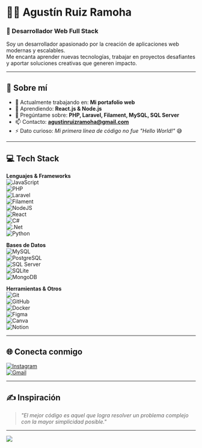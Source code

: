 # 👨‍💻 Agustín Ruiz Ramoha  

### 🚀 Desarrollador Web Full Stack  

Soy un desarrollador apasionado por la creación de aplicaciones web modernas y escalables.  
Me encanta aprender nuevas tecnologías, trabajar en proyectos desafiantes y aportar soluciones creativas que generen impacto.  

---

## 💫 Sobre mí  
- 🔭 Actualmente trabajando en: **Mi portafolio web**  
- 🌱 Aprendiendo: **React.js & Node.js**  
- 💬 Pregúntame sobre: **PHP, Laravel, Filament, MySQL, SQL Server**  
- 📫 Contacto: **agustinruizramoha@gmail.com**  
- ⚡ Dato curioso: *Mi primera línea de código no fue "Hello World!"* 😅  

---

## 💻 Tech Stack  
**Lenguajes & Frameworks**  
![JavaScript](https://img.shields.io/badge/javascript-%23323330.svg?style=for-the-badge&logo=javascript&logoColor=%23F7DF1E)  
![PHP](https://img.shields.io/badge/PHP-777BB4.svg?style=for-the-badge&logo=php&logoColor=white)  
![Laravel](https://img.shields.io/badge/Laravel-FF2D20.svg?style=for-the-badge&logo=laravel&logoColor=white)  
![Filament](https://img.shields.io/badge/Filament-4A154B.svg?style=for-the-badge&logo=laravel&logoColor=white)  
![NodeJS](https://img.shields.io/badge/node.js-6DA55F.svg?style=for-the-badge&logo=node.js&logoColor=white)  
![React](https://img.shields.io/badge/react-%2320232a.svg?style=for-the-badge&logo=react&logoColor=%2361DAFB)  
![C#](https://img.shields.io/badge/c%23-%23239120.svg?style=for-the-badge&logo=csharp&logoColor=white)  
![.Net](https://img.shields.io/badge/.NET-5C2D91?style=for-the-badge&logo=.net&logoColor=white)  
![Python](https://img.shields.io/badge/python-3670A0.svg?style=for-the-badge&logo=python&logoColor=ffdd54)  

**Bases de Datos**  
![MySQL](https://img.shields.io/badge/mysql-4479A1.svg?style=for-the-badge&logo=mysql&logoColor=white)  
![PostgreSQL](https://img.shields.io/badge/postgres-%23316192.svg?style=for-the-badge&logo=postgresql&logoColor=white)  
![SQL Server](https://img.shields.io/badge/Microsoft%20SQL%20Server-CC2927.svg?style=for-the-badge&logo=microsoft%20sql%20server&logoColor=white)  
![SQLite](https://img.shields.io/badge/sqlite-%2307405e.svg?style=for-the-badge&logo=sqlite&logoColor=white)  
![MongoDB](https://img.shields.io/badge/MongoDB-%234ea94b.svg?style=for-the-badge&logo=mongodb&logoColor=white)  

**Herramientas & Otros**  
![Git](https://img.shields.io/badge/git-%23F05033.svg?style=for-the-badge&logo=git&logoColor=white)  
![GitHub](https://img.shields.io/badge/github-%23121011.svg?style=for-the-badge&logo=github&logoColor=white)  
![Docker](https://img.shields.io/badge/docker-%230db7ed.svg?style=for-the-badge&logo=docker&logoColor=white)  
![Figma](https://img.shields.io/badge/figma-%23F24E1E.svg?style=for-the-badge&logo=figma&logoColor=white)  
![Canva](https://img.shields.io/badge/Canva-%2300C4CC.svg?style=for-the-badge&logo=Canva&logoColor=white)  
![Notion](https://img.shields.io/badge/Notion-%23000000.svg?style=for-the-badge&logo=notion&logoColor=white)  

---
  
## 🌐 Conecta conmigo  
[![Instagram](https://img.shields.io/badge/Instagram-%23E4405F.svg?style=for-the-badge&logo=Instagram&logoColor=white)](https://www.instagram.com/agustinruiz24._/)  
[![Gmail](https://img.shields.io/badge/Gmail-D14836.svg?style=for-the-badge&logo=gmail&logoColor=white)](mailto:agustinruizramoha@gmail.com)  

---

## ✍️ Inspiración  
> *"El mejor código es aquel que logra resolver un problema complejo con la mayor simplicidad posible."*  

---

[![](https://visitcount.itsvg.in/api?id=tincho241&icon=0&color=6)](https://visitcount.itsvg.in)  
